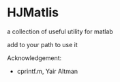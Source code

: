 HJMatlis
========

a collection of useful utility for matlab

add to your path to use it

Acknowledgement:
- cprintf.m, Yair Altman